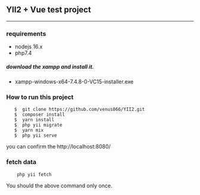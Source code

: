 ## YII2 + Vue test project
-----------------------
### requirements
- nodejs 16.x
- php7.4
##### download the xampp and install it.
- xampp-windows-x64-7.4.8-0-VC15-installer.exe
 
### How to run this project
```
   $  git clone https://github.com/venus066/YII2.git
   $  composer install
   $  yarn install
   $  php yii migrate
   $  yarn mix
   $  php yii serve
```
you can confirm the http://localhost:8080/

### fetch data
```
    php yii fetch 
```
You should the above command only once.
